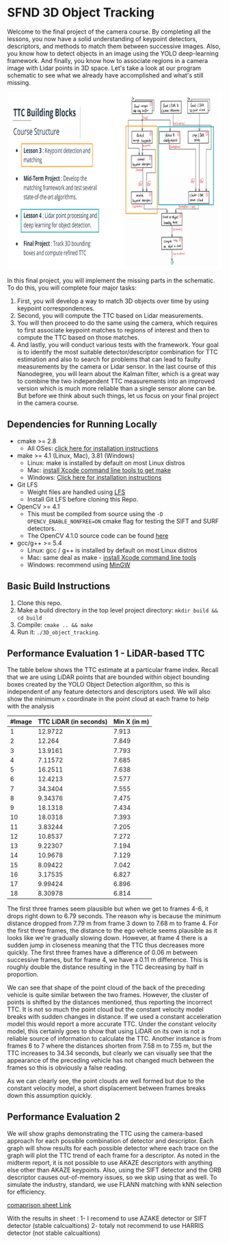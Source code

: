# SFND 3D Object Tracking

Welcome to the final project of the camera course. By completing all the lessons, you now have a solid understanding of keypoint detectors, descriptors, and methods to match them between successive images. Also, you know how to detect objects in an image using the YOLO deep-learning framework. And finally, you know how to associate regions in a camera image with Lidar points in 3D space. Let's take a look at our program schematic to see what we already have accomplished and what's still missing.

<img src="images/course_code_structure.png" width="779" height="414" />

In this final project, you will implement the missing parts in the schematic. To do this, you will complete four major tasks: 
1. First, you will develop a way to match 3D objects over time by using keypoint correspondences. 
2. Second, you will compute the TTC based on Lidar measurements. 
3. You will then proceed to do the same using the camera, which requires to first associate keypoint matches to regions of interest and then to compute the TTC based on those matches. 
4. And lastly, you will conduct various tests with the framework. Your goal is to identify the most suitable detector/descriptor combination for TTC estimation and also to search for problems that can lead to faulty measurements by the camera or Lidar sensor. In the last course of this Nanodegree, you will learn about the Kalman filter, which is a great way to combine the two independent TTC measurements into an improved version which is much more reliable than a single sensor alone can be. But before we think about such things, let us focus on your final project in the camera course. 

## Dependencies for Running Locally
* cmake >= 2.8
  * All OSes: [click here for installation instructions](https://cmake.org/install/)
* make >= 4.1 (Linux, Mac), 3.81 (Windows)
  * Linux: make is installed by default on most Linux distros
  * Mac: [install Xcode command line tools to get make](https://developer.apple.com/xcode/features/)
  * Windows: [Click here for installation instructions](http://gnuwin32.sourceforge.net/packages/make.htm)
* Git LFS
  * Weight files are handled using [LFS](https://git-lfs.github.com/)
  * Install Git LFS before cloning this Repo.
* OpenCV >= 4.1
  * This must be compiled from source using the `-D OPENCV_ENABLE_NONFREE=ON` cmake flag for testing the SIFT and SURF detectors.
  * The OpenCV 4.1.0 source code can be found [here](https://github.com/opencv/opencv/tree/4.1.0)
* gcc/g++ >= 5.4
  * Linux: gcc / g++ is installed by default on most Linux distros
  * Mac: same deal as make - [install Xcode command line tools](https://developer.apple.com/xcode/features/)
  * Windows: recommend using [MinGW](http://www.mingw.org/)

## Basic Build Instructions

1. Clone this repo.
2. Make a build directory in the top level project directory: `mkdir build && cd build`
3. Compile: `cmake .. && make`
4. Run it: `./3D_object_tracking`.



##  Performance Evaluation 1 - LiDAR-based TTC

The table below shows the TTC estimate at a particular frame index. Recall that we are using LiDAR points that are bounded within object bounding boxes created by the YOLO Object Detection algorithm, so this is independent of any feature detectors and descriptors used. We will also show the minimum `x` coordinate in the point cloud at each frame to help with the analysis

|#Image 	     |TTC LiDAR (in seconds)	    |Min X (in m) |
|-------------|---------------------------|-------------|
|  1	         |   12.9722	                |   7.913     |
|  2	         |   12.264	                 |   7.849     |
|  3	         |   13.9161	                |   7.793     |
|  4	         |   7.11572	                |   7.685     |
|  5	         |   16.2511	                |   7.638     |
|  6	         |   12.4213	                |   7.577     |
|  7	         |   34.3404	                |   7.555     |
|  8	         |   9.34376	                |   7.475     |
|  9	         |   18.1318	                |   7.434     |
|  10	        |   18.0318	                |   7.393     |
|  11	        |   3.83244	                |   7.205     |
|  12	        |   10.8537	                |   7.272     |
|  13	        |   9.22307	                |   7.194     |
|  14	        |   10.9678	                |   7.129     |
|  15	        |   8.09422	                |   7.042     |
|  16	        |   3.17535	                |   6.827     |
|  17	        |   9.99424	                |   6.896     |
|  18	        |   8.30978	                |   6.814     |

The first three frames seem plausible but when we get to frames 4-6, it drops right down to 6.79 seconds. The reason why is because the minimum distance dropped from 7.79 m from frame 3 down to 7.68 m to frame 4\. For the first three frames, the distance to the ego vehicle seems plausible as it looks like we're gradually slowing down. However, at frame 4 there is a sudden jump in closeness meaning that the TTC thus decreases more quickly. The first three frames have a difference of 0.06 m between successive frames, but for frame 4, we have a 0.11 m difference. This is roughly double the distance resulting in the TTC decreasing by half in proportion.


We can see that shape of the point cloud of the back of the preceding vehicle is quite similar between the two frames. However, the cluster of points is shifted by the distances mentioned, thus reporting the incorrect TTC. It is not so much the point cloud but the constant velocity model breaks with sudden changes in distance. If we used a constant acceleration model this would report a more accurate TTC. Under the constant velocity model, this certainly goes to show that using LiDAR on its own is not a reliable source of information to calculate the TTC. Another instance is from frames 6 to 7 where the distances shorten from 7.58 m to 7.55 m, but the TTC increases to 34.34 seconds, but clearly we can visually see that the appearance of the preceding vehicle has not changed much between the frames so this is obviously a false reading. 

As we can clearly see, the point clouds are well formed but due to the constant velocity model, a short displacement between frames breaks down this assumption quickly.

##  Performance Evaluation 2

We will show graphs demonstrating the TTC using the camera-based approach for each possible combination of detector and descriptor. Each graph will show results for each possible detector where each trace on the graph will plot the TTC trend of each frame for a descriptor. As noted in the midterm report, it is not possible to use AKAZE descriptors with anything else other than AKAZE keypoints. Also, using the SIFT detector and the ORB descriptor causes out-of-memory issues, so we skip using that as well. To simulate the industry, standard, we use FLANN matching with kNN selection for efficiency.

[comaprison sheet Link](https://docs.google.com/spreadsheets/d/1Lkm2Tru3qH8b9d6L_UkeXKDMlcvaY_BHcA_qELgAex8/edit?usp=sharing)

With the  results in sheet :
1-  I recomend to use AZAKE detector or SIFT detector   (stable calcualtions)
2- totaly not recommend to use HARRIS detector          (not stable calcualtions)


